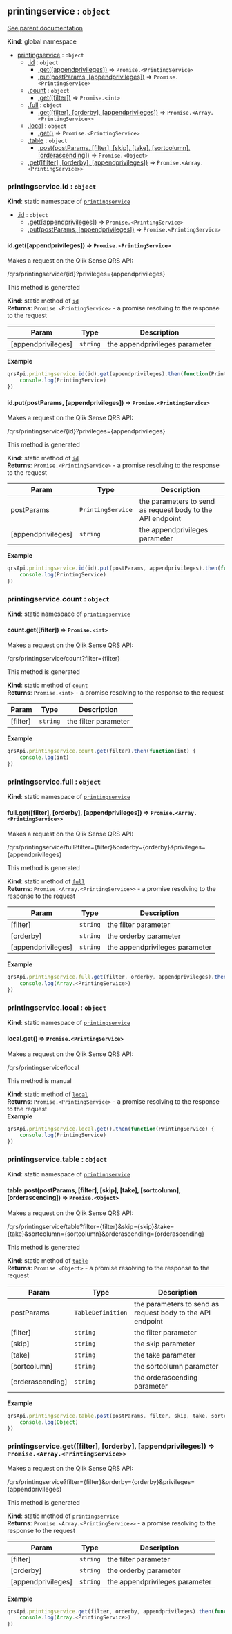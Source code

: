<a name="printingservice"></a>
## printingservice : <code>object</code>
[See parent documentation](qrs.md)

**Kind**: global namespace  

* [printingservice](#printingservice) : <code>object</code>
  * [.id](#printingservice.id) : <code>object</code>
    * [.get([appendprivileges])](#printingservice.id.get) ⇒ <code>Promise.&lt;PrintingService&gt;</code>
    * [.put(postParams, [appendprivileges])](#printingservice.id.put) ⇒ <code>Promise.&lt;PrintingService&gt;</code>
  * [.count](#printingservice.count) : <code>object</code>
    * [.get([filter])](#printingservice.count.get) ⇒ <code>Promise.&lt;int&gt;</code>
  * [.full](#printingservice.full) : <code>object</code>
    * [.get([filter], [orderby], [appendprivileges])](#printingservice.full.get) ⇒ <code>Promise.&lt;Array.&lt;PrintingService&gt;&gt;</code>
  * [.local](#printingservice.local) : <code>object</code>
    * [.get()](#printingservice.local.get) ⇒ <code>Promise.&lt;PrintingService&gt;</code>
  * [.table](#printingservice.table) : <code>object</code>
    * [.post(postParams, [filter], [skip], [take], [sortcolumn], [orderascending])](#printingservice.table.post) ⇒ <code>Promise.&lt;Object&gt;</code>
  * [.get([filter], [orderby], [appendprivileges])](#printingservice.get) ⇒ <code>Promise.&lt;Array.&lt;PrintingService&gt;&gt;</code>

<a name="printingservice.id"></a>
### printingservice.id : <code>object</code>
**Kind**: static namespace of <code>[printingservice](#printingservice)</code>  

* [.id](#printingservice.id) : <code>object</code>
  * [.get([appendprivileges])](#printingservice.id.get) ⇒ <code>Promise.&lt;PrintingService&gt;</code>
  * [.put(postParams, [appendprivileges])](#printingservice.id.put) ⇒ <code>Promise.&lt;PrintingService&gt;</code>

<a name="printingservice.id.get"></a>
#### id.get([appendprivileges]) ⇒ <code>Promise.&lt;PrintingService&gt;</code>
Makes a request on the Qlik Sense QRS API:

/qrs/printingservice/{id}?privileges={appendprivileges}

This method is generated

**Kind**: static method of <code>[id](#printingservice.id)</code>  
**Returns**: <code>Promise.&lt;PrintingService&gt;</code> - a promise resolving to the response to the request  

| Param | Type | Description |
| --- | --- | --- |
| [appendprivileges] | <code>string</code> | the appendprivileges parameter |

**Example**  
```javascript
qrsApi.printingservice.id(id).get(appendprivileges).then(function(PrintingService) {
    console.log(PrintingService)
})
```
<a name="printingservice.id.put"></a>
#### id.put(postParams, [appendprivileges]) ⇒ <code>Promise.&lt;PrintingService&gt;</code>
Makes a request on the Qlik Sense QRS API:

/qrs/printingservice/{id}?privileges={appendprivileges}

This method is generated

**Kind**: static method of <code>[id](#printingservice.id)</code>  
**Returns**: <code>Promise.&lt;PrintingService&gt;</code> - a promise resolving to the response to the request  

| Param | Type | Description |
| --- | --- | --- |
| postParams | <code>PrintingService</code> | the parameters to send as request body to the API endpoint |
| [appendprivileges] | <code>string</code> | the appendprivileges parameter |

**Example**  
```javascript
qrsApi.printingservice.id(id).put(postParams, appendprivileges).then(function(PrintingService) {
    console.log(PrintingService)
})
```
<a name="printingservice.count"></a>
### printingservice.count : <code>object</code>
**Kind**: static namespace of <code>[printingservice](#printingservice)</code>  
<a name="printingservice.count.get"></a>
#### count.get([filter]) ⇒ <code>Promise.&lt;int&gt;</code>
Makes a request on the Qlik Sense QRS API:

/qrs/printingservice/count?filter={filter}

This method is generated

**Kind**: static method of <code>[count](#printingservice.count)</code>  
**Returns**: <code>Promise.&lt;int&gt;</code> - a promise resolving to the response to the request  

| Param | Type | Description |
| --- | --- | --- |
| [filter] | <code>string</code> | the filter parameter |

**Example**  
```javascript
qrsApi.printingservice.count.get(filter).then(function(int) {
    console.log(int)
})
```
<a name="printingservice.full"></a>
### printingservice.full : <code>object</code>
**Kind**: static namespace of <code>[printingservice](#printingservice)</code>  
<a name="printingservice.full.get"></a>
#### full.get([filter], [orderby], [appendprivileges]) ⇒ <code>Promise.&lt;Array.&lt;PrintingService&gt;&gt;</code>
Makes a request on the Qlik Sense QRS API:

/qrs/printingservice/full?filter={filter}&orderby={orderby}&privileges={appendprivileges}

This method is generated

**Kind**: static method of <code>[full](#printingservice.full)</code>  
**Returns**: <code>Promise.&lt;Array.&lt;PrintingService&gt;&gt;</code> - a promise resolving to the response to the request  

| Param | Type | Description |
| --- | --- | --- |
| [filter] | <code>string</code> | the filter parameter |
| [orderby] | <code>string</code> | the orderby parameter |
| [appendprivileges] | <code>string</code> | the appendprivileges parameter |

**Example**  
```javascript
qrsApi.printingservice.full.get(filter, orderby, appendprivileges).then(function(Array.<PrintingService>) {
    console.log(Array.<PrintingService>)
})
```
<a name="printingservice.local"></a>
### printingservice.local : <code>object</code>
**Kind**: static namespace of <code>[printingservice](#printingservice)</code>  
<a name="printingservice.local.get"></a>
#### local.get() ⇒ <code>Promise.&lt;PrintingService&gt;</code>
Makes a request on the Qlik Sense QRS API:

/qrs/printingservice/local

This method is manual

**Kind**: static method of <code>[local](#printingservice.local)</code>  
**Returns**: <code>Promise.&lt;PrintingService&gt;</code> - a promise resolving to the response to the request  
**Example**  
```javascript
qrsApi.printingservice.local.get().then(function(PrintingService) {
    console.log(PrintingService)
})
```
<a name="printingservice.table"></a>
### printingservice.table : <code>object</code>
**Kind**: static namespace of <code>[printingservice](#printingservice)</code>  
<a name="printingservice.table.post"></a>
#### table.post(postParams, [filter], [skip], [take], [sortcolumn], [orderascending]) ⇒ <code>Promise.&lt;Object&gt;</code>
Makes a request on the Qlik Sense QRS API:

/qrs/printingservice/table?filter={filter}&skip={skip}&take={take}&sortcolumn={sortcolumn}&orderascending={orderascending}

This method is generated

**Kind**: static method of <code>[table](#printingservice.table)</code>  
**Returns**: <code>Promise.&lt;Object&gt;</code> - a promise resolving to the response to the request  

| Param | Type | Description |
| --- | --- | --- |
| postParams | <code>TableDefinition</code> | the parameters to send as request body to the API endpoint |
| [filter] | <code>string</code> | the filter parameter |
| [skip] | <code>string</code> | the skip parameter |
| [take] | <code>string</code> | the take parameter |
| [sortcolumn] | <code>string</code> | the sortcolumn parameter |
| [orderascending] | <code>string</code> | the orderascending parameter |

**Example**  
```javascript
qrsApi.printingservice.table.post(postParams, filter, skip, take, sortcolumn, orderascending).then(function(Object) {
    console.log(Object)
})
```
<a name="printingservice.get"></a>
### printingservice.get([filter], [orderby], [appendprivileges]) ⇒ <code>Promise.&lt;Array.&lt;PrintingService&gt;&gt;</code>
Makes a request on the Qlik Sense QRS API:

/qrs/printingservice?filter={filter}&orderby={orderby}&privileges={appendprivileges}

This method is generated

**Kind**: static method of <code>[printingservice](#printingservice)</code>  
**Returns**: <code>Promise.&lt;Array.&lt;PrintingService&gt;&gt;</code> - a promise resolving to the response to the request  

| Param | Type | Description |
| --- | --- | --- |
| [filter] | <code>string</code> | the filter parameter |
| [orderby] | <code>string</code> | the orderby parameter |
| [appendprivileges] | <code>string</code> | the appendprivileges parameter |

**Example**  
```javascript
qrsApi.printingservice.get(filter, orderby, appendprivileges).then(function(Array.<PrintingService>) {
    console.log(Array.<PrintingService>)
})
```
